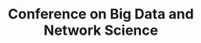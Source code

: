 ---
dateStart: 2017-03-23
dateEnd: 2017-03-23
title: "Conference on Big Data and Network Science"
venue: "IUNI"
organizer: Weihua An
credit:
city: Bloomington
state: IN
country: USA
pdfLink:
venueImages:
 - sm: image01.sm.jpg
   lg: image01.lg.jpg
 - sm: image02.sm.jpg
   lg: image02.lg.jpg
 - sm: image03.sm.jpg
   lg: image03.lg.jpg
---
